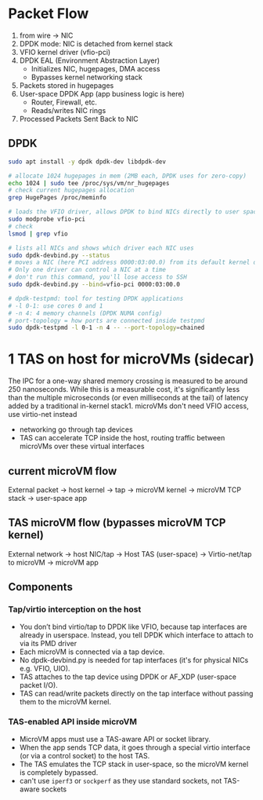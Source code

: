 # Packet Flow
1. from wire -> NIC
2. DPDK mode: NIC is detached from kernel stack
3. VFIO kernel driver (vfio-pci)
4. DPDK EAL (Environment Abstraction Layer)
    - Initializes NIC, hugepages, DMA access
    - Bypasses kernel networking stack 
5. Packets stored in hugepages
6. User-space DPDK App (app business logic is here)
    - Router, Firewall, etc.
    - Reads/writes NIC rings
7. Processed Packets Sent Back to NIC


## DPDK
```bash
sudo apt install -y dpdk dpdk-dev libdpdk-dev

# allocate 1024 hugepages in mem (2MB each, DPDK uses for zero-copy)
echo 1024 | sudo tee /proc/sys/vm/nr_hugepages
# check current hugepages allocation
grep HugePages /proc/meminfo

# loads the VFIO driver, allows DPDK to bind NICs directly to user space
sudo modprobe vfio-pci
# check
lsmod | grep vfio

# lists all NICs and shows which driver each NIC uses
sudo dpdk-devbind.py --status
# moves a NIC (here PCI address 0000:03:00.0) from its default kernel driver to VFIO, so DPDK can use it directly
# Only one driver can control a NIC at a time
# don't run this command, you'll lose access to SSH
sudo dpdk-devbind.py --bind=vfio-pci 0000:03:00.0

# dpdk-testpmd: tool for testing DPDK applications
# -l 0-1: use cores 0 and 1
# -n 4: 4 memory channels (DPDK NUMA config)
# port-topology = how ports are connected inside testpmd
sudo dpdk-testpmd -l 0-1 -n 4 -- --port-topology=chained
```
# 1 TAS on host for microVMs (sidecar)
The IPC for a one-way shared memory crossing is measured to be around 250 nanoseconds. While this is a measurable cost, it's significantly less than the multiple microseconds (or even milliseconds at the tail) of latency added by a traditional in-kernel stack1. microVMs don't need VFIO access, use virtio-net instead
- networking go through tap devices
- TAS can accelerate TCP inside the host, routing traffic between microVMs over these virtual interfaces
## current microVM flow 
External packet → host kernel → tap → microVM kernel → microVM TCP stack → user-space app
## TAS microVM flow (bypasses microVM TCP kernel)
External network → host NIC/tap → Host TAS (user-space) → Virtio-net/tap to microVM → microVM app

## Components
### Tap/virtio interception on the host
- You don’t bind virtio/tap to DPDK like VFIO, because tap interfaces are already in userspace. Instead, you tell DPDK which interface to attach to via its PMD driver
- Each microVM is connected via a tap device.
- No dpdk-devbind.py is needed for tap interfaces (it's for physical NICs e.g. VFIO, UIO).
- TAS attaches to the tap device using DPDK or AF_XDP (user-space packet I/O).
- TAS can read/write packets directly on the tap interface without passing them to the microVM kernel.

### TAS-enabled API inside microVM
- MicroVM apps must use a TAS-aware API or socket library.
- When the app sends TCP data, it goes through a special virtio interface (or via a control socket) to the host TAS.
- The TAS emulates the TCP stack in user-space, so the microVM kernel is completely bypassed.
- can't use `iperf3` or `sockperf` as they use standard sockets, not TAS-aware sockets